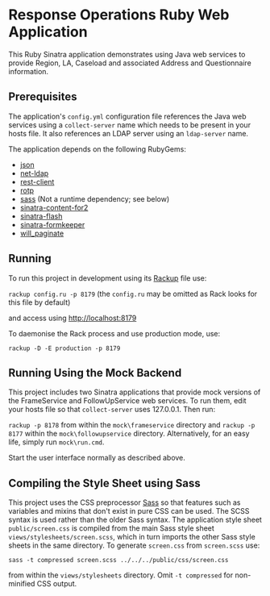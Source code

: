 Response Operations Ruby Web Application
========================================

This Ruby Sinatra application demonstrates using Java web services to provide Region, LA, Caseload and associated Address and Questionnaire information.

Prerequisites
-------------

The application's `config.yml` configuration file references the Java web services using a `collect-server` name which needs to be present in your hosts file. It also references an LDAP server using an `ldap-server` name.

The application depends on the following RubyGems:

* [json](http://flori.github.io/json/)
* [net-ldap](https://github.com/ruby-ldap/ruby-net-ldap)
* [rest-client](https://github.com/rest-client/rest-client)
* [rotp](https://github.com/mdp/rotp)
* [sass](https://github.com/sass/sass) (Not a runtime dependency; see below)
* [sinatra-content-for2](https://github.com/Undev/sinatra-content-for2)
* [sinatra-flash](https://github.com/SFEley/sinatra-flash)
* [sinatra-formkeeper](https://github.com/lyokato/sinatra-formkeeper)
* [will_paginate](https://github.com/mislav/will_paginate)

Running
-------

To run this project in development using its [Rackup](http://rack.github.io/) file use:

  `rackup config.ru -p 8179` (the `config.ru` may be omitted as Rack looks for this file by default)

and access using [http://localhost:8179](http://localhost:8179)

To daemonise the Rack process and use production mode, use:

  `rackup -D -E production -p 8179`

Running Using the Mock Backend
------------------------------

This project includes two Sinatra applications that provide mock versions of the FrameService and FollowUpService web services. To run them, edit your hosts file so that `collect-server` uses 127.0.0.1. Then run:

  `rackup -p 8178` from within the `mock\frameservice` directory and `rackup -p 8177` within the `mock\followupservice` directory. Alternatively, for an easy life, simply run `mock\run.cmd`.

Start the user interface normally as described above.

Compiling the Style Sheet using Sass
------------------------------------

This project uses the CSS preprocessor [Sass](http://sass-lang.com/) so that features such as variables and mixins that don't exist in pure CSS can be used. The SCSS syntax is used rather than the older Sass syntax. The application style sheet `public/screen.css` is compiled from the main Sass style sheet `views/stylesheets/screen.scss`, which in turn imports the other Sass style sheets in the same directory. To generate `screen.css` from `screen.scss` use:

 `sass -t compressed screen.scss ../../../public/css/screen.css`

 from within the `views/stylesheets` directory. Omit `-t compressed` for non-minified CSS output.
